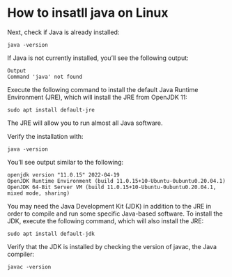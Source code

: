 # How to insatll java on Linux
 
Next, check if Java is already installed:
```
java -version
```
    

If Java is not currently installed, you’ll see the following output:
```
Output
Command 'java' not found
```

Execute the following command to install the default Java Runtime Environment (JRE), which will install the JRE from OpenJDK 11:

```
sudo apt install default-jre
```
    
The JRE will allow you to run almost all Java software.

Verify the installation with:
```
java -version
```
    
You’ll see output similar to the following:
```
openjdk version "11.0.15" 2022-04-19
OpenJDK Runtime Environment (build 11.0.15+10-Ubuntu-0ubuntu0.20.04.1)
OpenJDK 64-Bit Server VM (build 11.0.15+10-Ubuntu-0ubuntu0.20.04.1, mixed mode, sharing)
```

You may need the Java Development Kit (JDK) in addition to the JRE in order to compile and run some specific Java-based software. To install the JDK, execute the following command, which will also install the JRE:
```
sudo apt install default-jdk
```


Verify that the JDK is installed by checking the version of javac, the Java compiler:

```
javac -version
```

